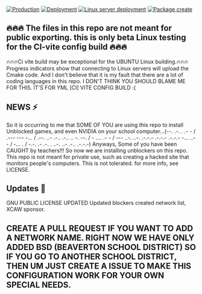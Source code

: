  [![Production](https://github.com/Andrewshin-7th-technology-student/build-CI/actions/workflows/production.yml/badge.svg)](https://github.com/Andrewshin-7th-technology-student/build-CI/actions/workflows/production.yml)  [![Deployment](https://github.com/Andrewshin-7th-technology-student/build-CI/actions/workflows/Deployment.yml/badge.svg)](https://github.com/Andrewshin-7th-technology-student/build-CI/actions/workflows/Deployment.yml) [![Linux server deployment](https://github.com/Andrewshin-7th-technology-student/build-CI/actions/workflows/Development%20.yml/badge.svg?branch=main)](https://github.com/Andrewshin-7th-technology-student/build-CI/actions/workflows/Development%20.yml)  [![Package create](https://github.com/Andrewshin-7th-technology-student/build-CI/actions/workflows/Package_create.yml/badge.svg)](https://github.com/Andrewshin-7th-technology-student/build-CI/actions/workflows/Package_create.yml)

## 🔥🔥🔥 The files in this repo are not meant for public exporting. this is only beta Linux testing for the CI-vite config build 🔥🔥🔥

🔥🔥🔥Ci vite build may be exceptional for the UBUNTU Linux building.🔥🔥🔥
Progress indicators show that connecting to Linux servers will upload the Cmake code.
And I don't believe that it is my fault that there are a lot of coding languages in this repo. I DON'T THINK YOU SHOULD BLAME ME FOR THIS. IT'S FOR YML [CI] VITE CONFIG BUILD  :(

## NEWS ⚡
So it is occurring to me that SOME OF YOU are using this repo to install Unblocked games, and even NVIDIA on your school computer...(--. .-. . .- - / .--- --- -... / .--. ..- .-.. .-.. .. -. --. / - .... .- - / --- ..-. ..-. .-.-.- .-.-.- .-.-.- -... ..- - / -... . / -.-. .- .-. . ..-. ..- .-.. .-.-.-) Anyways, Some of you have been CAUGHT by teachers!!!
So now we are installing unblockers on this repo. This repo is not meant for private use, such as creating a hacked site that monitors people's computers. This is not tolerated. for more info, see LICENSE. 

## Updates 💫
GNU PUBLIC LICENSE UPDATED
Updated blockers
created network list, XCAW sponsor. 

## CREATE A PULL REQUEST IF YOU WANT TO ADD A NETWORK NAME. RIGHT NOW WE HAVE ONLY ADDED BSD (BEAVERTON SCHOOL DISTRICT) SO IF YOU GO TO ANOTHER SCHOOL DISTRICT, THEN UM JUST CREATE A ISSUE TO MAKE THIS CONFIGURATION WORK FOR YOUR OWN SPECIAL NEEDS.
